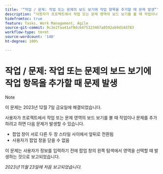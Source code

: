 ```yaml
---
title: '“작업 / 문제: 작업 또는 문제의 보드 보기에 작업 항목을 추가할 때 문제 발생”'
description: “사용자가 프로젝트에서 작업 또는 문제 영역의 보드 보기를 볼 때 작업이나 문제를 추가하려고 하면 여기에 나열된 문제가 발생할 수 있습니다.”
hidefromtoc: true
feature: Tasks, Work Management, Agile
source-git-commit: 9c3e2faa41af9dc6475323467a0592ab9d14d783
workflow-type: tm+mt
source-wordcount: '140'
ht-degree: 100%

---
```



# 작업 / 문제: 작업 또는 문제의 보드 보기에 작업 항목을 추가할 때 문제 발생

>[!NOTE]
>
>이 문제는 2023년 12월 7일 금요일에 해결되었습니다.

사용자가 프로젝트에서 작업 또는 문제 영역의 보드 보기를 볼 때 작업이나 문제를 추가하려고 하면 다음 문제가 발생할 수 있습니다.

* 팝업 창이 서로 다른 두 창 스타일 사이에서 앞뒤로 전환됨
* 사용자가 팝업 창을 닫을 수 없음

이 문제는 사용자가 정보를 입력하기 전에 팝업 창의 왼쪽 탐색에서 영역을 선택할 때 발생하는 것으로 보고되었습니다.

_2023년 11월 23일에 처음 보고되었습니다._
